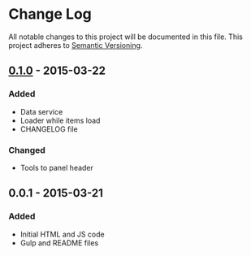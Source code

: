 # Change Log
All notable changes to this project will be documented in this file.
This project adheres to [Semantic Versioning](http://semver.org/).


## [0.1.0] - 2015-03-22
### Added
- Data service
- Loader while items load
- CHANGELOG file

### Changed
- Tools to panel header


## 0.0.1 - 2015-03-21
### Added
- Initial HTML and JS code
- Gulp and README files


[0.1.0]: https://github.com/fcosrno/sift/compare/0.0.1...0.1.0
